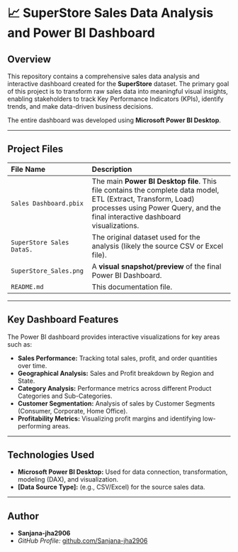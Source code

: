 # 📈 SuperStore Sales Data Analysis and Power BI Dashboard

## Overview

This repository contains a comprehensive sales data analysis and interactive dashboard created for the **SuperStore** dataset. The primary goal of this project is to transform raw sales data into meaningful visual insights, enabling stakeholders to track Key Performance Indicators (KPIs), identify trends, and make data-driven business decisions.

The entire dashboard was developed using **Microsoft Power BI Desktop**.

---

## Project Files

| File Name | Description |
| :--- | :--- |
| `Sales Dashboard.pbix` | The main **Power BI Desktop file**. This file contains the complete data model, ETL (Extract, Transform, Load) processes using Power Query, and the final interactive dashboard visualizations. |
| `SuperStore Sales DataS.` | The original dataset used for the analysis (likely the source CSV or Excel file). |
| `SuperStore_Sales.png` | A **visual snapshot/preview** of the final Power BI Dashboard. |
| `README.md` | This documentation file. |

---

## Key Dashboard Features

The Power BI dashboard provides interactive visualizations for key areas such as:

* **Sales Performance:** Tracking total sales, profit, and order quantities over time.
* **Geographical Analysis:** Sales and Profit breakdown by Region and State.
* **Category Analysis:** Performance metrics across different Product Categories and Sub-Categories.
* **Customer Segmentation:** Analysis of sales by Customer Segments (Consumer, Corporate, Home Office).
* **Profitability Metrics:** Visualizing profit margins and identifying low-performing areas.

---

## Technologies Used

* **Microsoft Power BI Desktop:** Used for data connection, transformation, modeling (DAX), and visualization.
* **[Data Source Type]:** (e.g., CSV/Excel) for the source sales data.
---

## Author

* **Sanjana-jha2906**
* *GitHub Profile:* [github.com/Sanjana-jha2906](https://github.com/Sanjana-jha2906)




